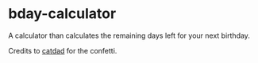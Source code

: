# bday-calculator

A calculator than calculates the remaining days left for your next birthday.

Credits to [catdad](https://github.com/catdad) for the confetti.
